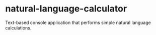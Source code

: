 # natural-language-calculator
Text-based console application that performs simple natural language calculations.
